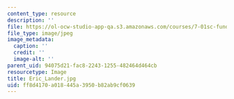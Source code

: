 ```yaml
---
content_type: resource
description: ''
file: https://ol-ocw-studio-app-qa.s3.amazonaws.com/courses/7-01sc-fundamentals-of-biology-fall-2011/ff8d4170a018445a3950b82ab9cf0639_Eric_Lander.jpg
file_type: image/jpeg
image_metadata:
  caption: ''
  credit: ''
  image-alt: ''
parent_uid: 94075d21-fac8-2243-1255-482464d464cb
resourcetype: Image
title: Eric_Lander.jpg
uid: ff8d4170-a018-445a-3950-b82ab9cf0639
---
```

